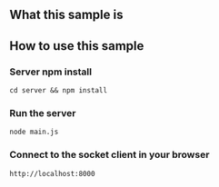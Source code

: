 ## What this sample is
## How to use this sample
### Server npm install
```
cd server && npm install
```
### Run the server
```
node main.js
```
### Connect to the socket client in your browser
```
http://localhost:8000
```